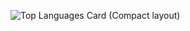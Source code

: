 ![Top Languages Card (Compact layout)](https://github-readme-stats.vercel.app/api/?username=TakehiroTada&layout=compact&show_icons=true&count_private=true&theme=tokyonight)

<!--
**TakehiroTada/TakehiroTada** is a ✨ _special_ ✨ repository because its `README.md` (this file) appears on your GitHub profile.

Here are some ideas to get you started:

- 🔭 I’m currently working on ...
- 🌱 I’m currently learning ...
- 👯 I’m looking to collaborate on ...
- 🤔 I’m looking for help with ...
- 💬 Ask me about ...
- 📫 How to reach me: ...
- 😄 Pronouns: ...
- ⚡ Fun fact: ...
-->
